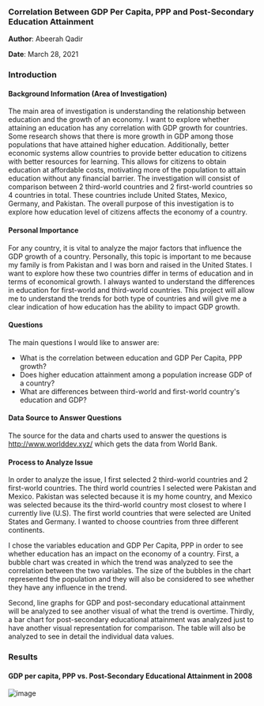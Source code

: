 ### Correlation Between GDP Per Capita, PPP and Post-Secondary Education Attainment

**Author**: Abeerah Qadir

**Date**: March 28, 2021

### **Introduction**

#### Background Information (Area of Investigation)

The main area of investigation is understanding the relationship between education and the growth of an economy. I want to explore whether attaining an education has any correlation with GDP growth for countries. Some research shows that there is more growth in GDP among those populations that have attained higher education. Additionally, better economic systems allow countries to provide better education to citizens with better resources for learning. This allows for citizens to obtain education at affordable costs, motivating more of the population to attain education without any financial barrier. The investigation will consist of comparison between 2 third-world countries and 2 first-world countries so 4 countries in total. These countries include United States, Mexico, Germany, and Pakistan. The overall purpose of this investigation is to explore how education level of citizens affects the economy of a country.

#### Personal Importance

For any country, it is vital to analyze the major factors that influence the GDP growth of a country. Personally, this topic is important to me because my family is from Pakistan and I was born and raised in the United States. I want to explore how these two countries differ in terms of education and in terms of economical growth. I always wanted to understand the differences in education for first-world and third-world countries. This project will allow me to understand the trends for both type of countries and will give me a clear indication of how education has the ability to impact GDP growth.

#### Questions

The main questions I would like to answer are:

- What is the correlation between education and GDP Per Capita, PPP growth?
- Does higher education attainment among a population increase GDP of a country?
- What are differences between third-world and first-world country's education and GDP?

#### Data Source to Answer Questions

The source for the data and charts used to answer the questions is http://www.worlddev.xyz/ which gets the data from World Bank. 

#### Process to Analyze Issue

In order to analyze the issue, I first selected 2 third-world countries and 2 first-world countries. The third world countries I selected were Pakistan and Mexico. Pakistan was selected because it is my home country, and Mexico was selected because its the third-world country most closest to where I currently live (U.S). The first world countries that were selected are United States and Germany. I wanted to choose countries from three different continents. 

I chose the variables education and GDP Per Capita, PPP in order to see whether education has an impact on the economy of a country. First, a bubble chart was created in which the trend was analyzed to see the correlation between the two variables. The size of the bubbles in the chart represented the population and they will also be considered to see whether they have any influence in the trend.

Second, line graphs for GDP and post-secondary educational attainment will be analyzed to see another visual of what the trend is overtime. Thirdly, a bar chart for post-secondary educational attainment was analyzed just to have another visual representation for comparison. The table will also be analyzed to see in detail the individual data values.

### Results

#### GDP per capita, PPP vs. Post-Secondary Educational Attainment in 2008

![image](https://user-images.githubusercontent.com/78180886/112775590-53ce4880-900b-11eb-9997-358a3d9f7281.png)


